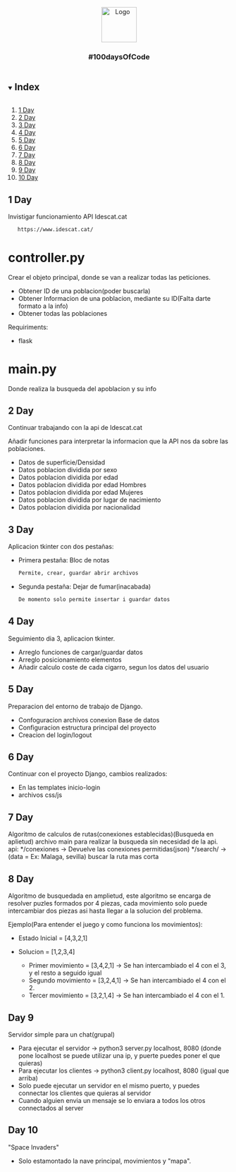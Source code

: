 <p align="center">
  <a href="https://github.com/github_username/repo_name">
    <img src="https://raw.githubusercontent.com/othneildrew/Best-README-Template/master/images/logo.png" alt="Logo" width="80" height="80">
  </a>
  
  <h3 align="center">#100daysOfCode</h3>
</p>


<details open="open">
  <summary><h2 style="display: inline-block">Index</h2></summary>
  <ol>
    <li><a href="##1 day">1 Day</a></li>
    <li><a href="##2 day">2 Day</a></li>
    <li><a href="##3 day">3 Day</a></li>
    <li><a href="##4 day">4 Day</a></li>
    <li><a href="##5 day">5 Day</a></li>
    <li><a href="##6 day">6 Day</a></li>
    <li><a href="##7 day">7 Day</a></li>
    <li><a href="##8 day">8 Day</a></li>
    <li><a href="##9 day">9 Day</a></li>
    <li><a href="##10 day">10 Day</a></li>
  </ol>
</details>

## 1 Day

Invistigar funcionamiento API Idescat.cat
 ```sh
    https://www.idescat.cat/
 ```

# controller.py
Crear el objeto principal, donde se van a realizar todas las peticiones.
  * Obtener ID de una poblacion(poder buscarla)
  * Obtener Informacion de una poblacion, mediante su ID(Falta darte formato a la info)
  * Obtener todas las poblaciones

Requiriments:
  * flask

# main.py
Donde realiza la busqueda del apoblacion y su info


## 2 Day
Continuar trabajando con la api de Idescat.cat

Añadir funciones para interpretar la informacion que la API nos da sobre las poblaciones.
  * Datos de superficie/Densidad
  * Datos poblacion dividida por sexo
  * Datos poblacion dividida por edad
  * Datos poblacion dividida por edad Hombres
  * Datos poblacion dividida por edad Mujeres
  *  Datos poblacion dividida por lugar de nacimiento
  *   Datos poblacion dividida por nacionalidad


## 3 Day
Aplicacion tkinter con dos pestañas:
  * Primera pestaña: Bloc de notas
    ```sh
    Permite, crear, guardar abrir archivos
    ```
  * Segunda pestaña: Dejar de fumar(inacabada)
    ```sh
    De momento solo permite insertar i guardar datos
    ```
    
## 4 Day
Seguimiento dia 3, aplicacion tkinter.
  * Arreglo funciones de cargar/guardar datos
  * Arreglo posicionamiento elementos
  * Añadir calculo coste de cada cigarro, segun los datos del usuario

## 5 Day
Preparacion del entorno de trabajo de Django.
  * Confoguracion archivos conexion Base de datos
  * Configuracion estructura principal del proyecto
  * Creacion del login/logout

## 6 Day
Continuar con el proyecto Django, cambios realizados:
  * En las templates inicio-login
  * archivos css/js


## 7 Day
Algoritmo de calculos de rutas(conexiones establecidas)(Busqueda en aplietud)
archivo main para realizar la busqueda sin necesidad de la api.
api:
  */conexiones -> Devuelve las conexiones permitidas(json)
  */search/<data> -> (data = Ex: Malaga, sevilla) buscar la ruta mas corta
  
## 8 Day
Algoritmo de busquedada en amplietud, este algoritmo se encarga de resolver 
puzles formados por 4 piezas, cada movimiento solo puede intercambiar dos piezas
asi hasta llegar a la solucion del problema.

Ejemplo(Para entender el juego y como funciona los movimientos):
  * Estado Inicial = [4,3,2,1]
  * Solucion = [1,2,3,4]

    * Primer movimiento = [3,4,2,1] -> Se han intercambiado el 4 con el 3, y el resto a seguido igual
    * Segundo movimiento = [3,2,4,1] -> Se han intercambiado el 4 con el 2.
    * Tercer movimiento = [3,2,1,4] -> Se han intercambiado el 4 con el 1.

## Day 9
Servidor simple para un chat(grupal)
  * Para ejecutar el servidor -> python3 server.py localhost, 8080 (donde pone localhost se puede utilizar una ip, y puerte puedes poner el que quieras)
  * Para ejecutar los clientes -> python3 client.py localhost, 8080 (igual que arriba)
  * Solo puede ejecutar un servidor en el mismo puerto, y puedes connectar los clientes que quieras al servidor
  * Cuando alguien envia un mensaje se lo enviara a todos los otros connectados al server

## Day 10
"Space Invaders"
  * Solo estamontado la nave principal, movimientos y "mapa".

